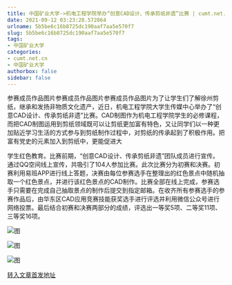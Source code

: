 ```yaml
---
title: 中国矿业大学->机电工程学院举办“创意CAD设计、传承剪纸非遗”比赛 | cumt.net.cn
date: 2021-09-12 03:23:28.572864
urlname: 5b5be6c16b8725dc190aaf7aa5e570f7
slug: 5b5be6c16b8725dc190aaf7aa5e570f7
tags: 
- 中国矿业大学
categories:
- cumt.net.cn
- 中国矿业大学
authorbox: false
sidebar: false
---
```

参赛成员作品图片参赛成员作品图片参赛成员作品图片为了让学生们了解徐州剪纸，继承和发扬非物质文化遗产，近日，机电工程学院大学生传媒中心举办了“创意CAD设计、传承剪纸非遗”比赛。CAD制图作为机电工程学院学生的必修课程，而把CAD制图运用到剪纸领域既可以让剪纸更加富有特色，又让同学们以一种更加贴近学习生活的方式参与到剪纸制作过程中，对剪纸的传承起到了积极作用。把富有党史的元素加入到剪纸中，更能促进大
<!--more-->
学生红色教育。比赛前期，“创意CAD设计、传承剪纸非遗”团队成员进行宣传。通过QQ空间线上宣传，共吸引了104人参加比赛。此次比赛分为初赛和决赛。初赛利用易班APP进行线上答题，决赛由每位参赛选手在整理出的红色景点中随机抽取一个红色景点，并进行该红色景点的CAD制作。比赛全部在线上完成，参赛选手只需要在完成自己抽取景点的制作后提交到指定邮箱。在收齐所有参赛选手的参赛作品后，由华东区CAD应用竞赛技能获奖选手进行评选并利用微信公众号进行网络投票。最后结合初赛和决赛两部分的成绩，评选出一等奖5项、二等奖11项、三等奖16项。

![图](http://xwzx.cumt.edu.cn/_upload/article/images/c4/8b/7afbd15d48c89b286623a66035a8/7f585d72-fb67-4966-8a72-9c436bbbaa52.png)

![图](http://xwzx.cumt.edu.cn/_upload/article/images/c4/8b/7afbd15d48c89b286623a66035a8/2789364e-fbb0-4a71-b8e2-9b27edce90db.png)

![图](http://xwzx.cumt.edu.cn/_upload/article/images/c4/8b/7afbd15d48c89b286623a66035a8/119e2b4f-4bb7-4acc-93e3-08ae1c74ea9f.png)

[转入文章首发地址](http://xwzx.cumt.edu.cn/3d/ba/c523a605626/page.htm)